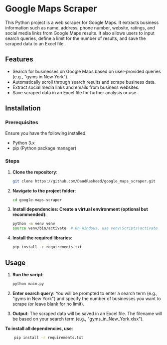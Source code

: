 # Google Maps Scraper

This Python project is a web scraper for Google Maps. It extracts business information such as name, address, phone number, website, ratings, and social media links from Google Maps results. It also allows users to input search queries, define a limit for the number of results, and save the scraped data to an Excel file.

## Features
- Search for businesses on Google Maps based on user-provided queries (e.g., "gyms in New York").
- Automatically scroll through search results and scrape business data.
- Extract social media links and emails from business websites.
- Save scraped data in an Excel file for further analysis or use.

## Installation

### Prerequisites
Ensure you have the following installed:
- Python 3.x
- pip (Python package manager)

### Steps

1. **Clone the repository**:
   ```bash
   git clone https://github.com/DaudRasheed/google_maps_scraper.git

2. **Navigate to the project folder**:
    ```bash
   cd google-maps-scraper

3. **Install dependencies: Create a virtual environment (optional but recommended)**:
     ```bash
     python -m venv venv
     source venv/bin/activate  # On Windows, use venv\Scripts\activate

4. **Install the required libraries**:
    ```bash
    pip install -r requirements.txt

## Usage

1. **Run the script**:
     ```bash
     python main.py

2. **Enter search query**:
  You will be prompted to enter a search term (e.g., "gyms in New York") and specify the number of businesses you want to scrape (or leave blank for no limit).

3. **Output**:
  The scraped data will be saved in an Excel file. The filename will be based on your search term             (e.g., "gyms_in_New_York.xlsx").



**To install all dependencies, use**:
 ```bash
     pip install -r requirements.txt


